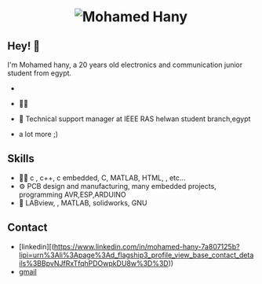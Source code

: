 <h1 align="center">
  <img src="https://raw.githubusercontent.com/martonlederer/mohamed hany/master/name.svg" alt="Mohamed Hany" />
</h1>


## Hey! 👋
I'm Mohamed hany, a 20 years old electronics and communication junior student from egypt.

- 

- 👨‍💻 

- 👥 Technical support manager at IEEE RAS helwan student branch,egypt 
+ a lot more ;)

## Skills
- 👨‍💻 c , c++, c embedded, C, MATLAB, HTML, , etc...
- ⚙️ PCB design and manufacturing, many embedded projects, programming AVR,ESP,ARDUINO
- 💽 LABview, , MATLAB, solidworks, GNU


## Contact
- [linkedin][(https://www.linkedin.com/in/mohamed-hany-7a807125b?lipi=urn%3Ali%3Apage%3Ad_flagship3_profile_view_base_contact_details%3BBpvNJfRxTfqhPDOwpkDU8w%3D%3D))
- [gmail](https://gmail.com/hany95446@gmail.com) 

